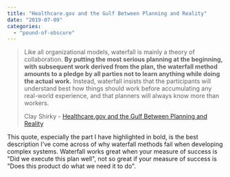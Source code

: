 ```yaml
---
title: "Healthcare.gov and the Gulf Between Planning and Reality"
date: "2019-07-09"
categories: 
  - "pound-of-obscure"
---
```


> Like all organizational models, waterfall is mainly a theory of collaboration. **By putting the most serious planning at the beginning, with subsequent work derived from the plan, the waterfall method amounts to a pledge by all parties not to learn anything while doing the actual work.** Instead, waterfall insists that the participants will understand best how things should work before accumulating any real-world experience, and that planners will always know more than workers.
> 
> Clay Shirky - [Healthcare.gov and the Gulf Between Planning and Reality](http://www.shirky.com/weblog/2013/11/healthcare-gov-and-the-gulf-between-planning-and-reality/)

This quote, especially the part I have highlighted in bold, is the best description I've come across of why waterfall methods fail when developing complex systems. Waterfall works great when your measure of success is "Did we execute this plan well", not so great if your measure of success is "Does this product do what we need it to do".
